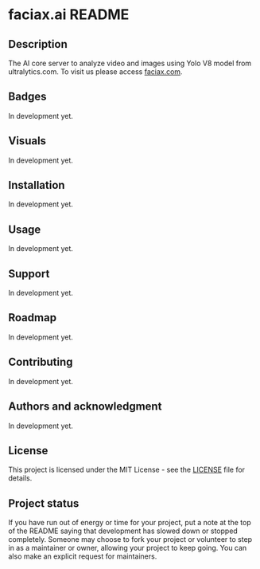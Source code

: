 # faciax.ai README

## Description
The AI core server to analyze video and images using Yolo V8 model from ultralytics.com.
To visit us please access [faciax.com](https://faciax.com/).

## Badges
In development yet.

## Visuals
In development yet.

## Installation
In development yet.

## Usage
In development yet.

## Support
In development yet.

## Roadmap
In development yet.

## Contributing
In development yet.

## Authors and acknowledgment
In development yet.

## License
This project is licensed under the MIT License - see the [LICENSE](LICENSE) file for details.

## Project status
If you have run out of energy or time for your project, put a note at the top of the README saying that development has slowed down or stopped completely. Someone may choose to fork your project or volunteer to step in as a maintainer or owner, allowing your project to keep going. You can also make an explicit request for maintainers.
